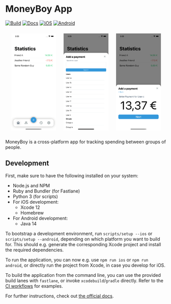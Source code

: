# MoneyBoy App

[![Build](https://github.com/H1ghBre4k3r/moneyboy-app/actions/workflows/build.yml/badge.svg)](https://github.com/H1ghBre4k3r/moneyboy-app/actions/workflows/build.yml)
[![Docs](https://github.com/H1ghBre4k3r/moneyboy-app/actions/workflows/docs.yml/badge.svg)](https://h1ghbre4k3r.github.io/moneyboy-app)
[![iOS](https://github.com/H1ghBre4k3r/moneyboy-app/actions/workflows/ios.yml/badge.svg)](https://github.com/H1ghBre4k3r/moneyboy-app/actions/workflows/ios.yml)
[![Android](https://github.com/H1ghBre4k3r/moneyboy-app/actions/workflows/android.yml/badge.svg)](https://github.com/H1ghBre4k3r/moneyboy-app/actions/workflows/android.yml)

<div align="center">
<p>
<img src="assets/screenshot_main.png" width=140 style="margin: 10px">
<img src="assets/screenshot_search_user.png" width=140 style="margin: 10px">
<img src="assets/screenshot_enter_amount.png" width=140 style="margin: 10px">
</p>
</div>
MoneyBoy is a cross-platform app for tracking spending between groups of people.

## Development

First, make sure to have the following installed on your system:

- Node.js and NPM
- Ruby and Bundler (for Fastlane)
- Python 3 (for scripts)
- For iOS development:
  - Xcode 12
  - Homebrew
- For Android development:
  - Java 14

To bootstrap a development environment, run `scripts/setup --ios` or `scripts/setup --android`, depending on which platform you want to build for. This should e.g. generate the corresponding Xcode project and install the required dependencies.

To run the application, you can now e.g. use `npm run ios` or `npm run android`, or directly run the project from Xcode, in case you develop for iOS.

To build the application from the command line, you can use the provided build lanes with `fastlane`, or invoke `xcodebuild`/`gradle` directly. Refer to the [CI workflows](.github/workflows) for examples.

For further instructions, check out [the official docs](https://reactnative.dev/docs/environment-setup).
